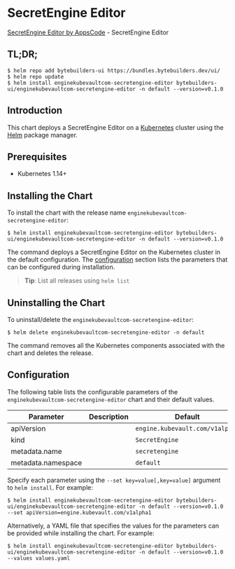 # SecretEngine Editor

[SecretEngine Editor by AppsCode](https://byte.builders) - SecretEngine Editor

## TL;DR;

```console
$ helm repo add bytebuilders-ui https://bundles.bytebuilders.dev/ui/
$ helm repo update
$ helm install enginekubevaultcom-secretengine-editor bytebuilders-ui/enginekubevaultcom-secretengine-editor -n default --version=v0.1.0
```

## Introduction

This chart deploys a SecretEngine Editor on a [Kubernetes](http://kubernetes.io) cluster using the [Helm](https://helm.sh) package manager.

## Prerequisites

- Kubernetes 1.14+

## Installing the Chart

To install the chart with the release name `enginekubevaultcom-secretengine-editor`:

```console
$ helm install enginekubevaultcom-secretengine-editor bytebuilders-ui/enginekubevaultcom-secretengine-editor -n default --version=v0.1.0
```

The command deploys a SecretEngine Editor on the Kubernetes cluster in the default configuration. The [configuration](#configuration) section lists the parameters that can be configured during installation.

> **Tip**: List all releases using `helm list`

## Uninstalling the Chart

To uninstall/delete the `enginekubevaultcom-secretengine-editor`:

```console
$ helm delete enginekubevaultcom-secretengine-editor -n default
```

The command removes all the Kubernetes components associated with the chart and deletes the release.

## Configuration

The following table lists the configurable parameters of the `enginekubevaultcom-secretengine-editor` chart and their default values.

|     Parameter      | Description |             Default             |
|--------------------|-------------|---------------------------------|
| apiVersion         |             | `engine.kubevault.com/v1alpha1` |
| kind               |             | `SecretEngine`                  |
| metadata.name      |             | `secretengine`                  |
| metadata.namespace |             | `default`                       |


Specify each parameter using the `--set key=value[,key=value]` argument to `helm install`. For example:

```console
$ helm install enginekubevaultcom-secretengine-editor bytebuilders-ui/enginekubevaultcom-secretengine-editor -n default --version=v0.1.0 --set apiVersion=engine.kubevault.com/v1alpha1
```

Alternatively, a YAML file that specifies the values for the parameters can be provided while
installing the chart. For example:

```console
$ helm install enginekubevaultcom-secretengine-editor bytebuilders-ui/enginekubevaultcom-secretengine-editor -n default --version=v0.1.0 --values values.yaml
```
